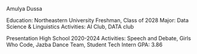 Amulya Dussa

Education: 
Northeastern University
Freshman, Class of 2028
Major: Data Science & Linguistics 
Activities: AI Club, DATA club

Presentation High School 
2020-2024 
Activities: Speech and Debate, Girls Who Code, Jazba Dance Team, Student Tech Intern
GPA: 3.86
